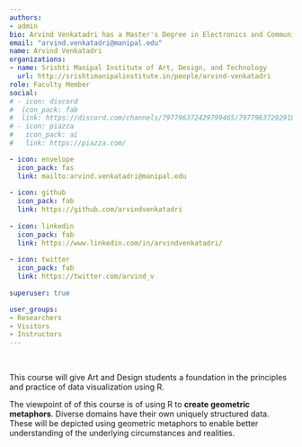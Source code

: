```yaml
---
authors:
- admin
bio: Arvind Venkatadri has a Master's Degree in Electronics and Communications from IIT-Roorkee, India. He started his career in 1987 as a Scientist at ISRO Bangalore, where he worked on Spread Spectrum Modem Design for satellite ranging. He then joined the Centre for Development of Telematics (CDOT) at Bangalore where he managed a group designing Line-Of-Sight Microwave Radios. He then went on to manage the New Technologies group at CDOT and managed a team designing WCDMA systems. Arvind joined Wipro Technologies Bangalore in 1998 where he worked on Networking and Wireless Hardware Projects and Design Consulting for international clients. He worked then at Texas Instruments, India where he managed the Systems Group, working on Algorithm design for WLAN, GPS, FM, and Advanced Radio. After more than 20 years in technology, Arvind joined the organized philanthropy sector and worked for Akshara Foundation, Bangalore where he managed the School Libraries Project, which was funded ( among others ) by the Michael and Susan Dell Foundation (MSDF). He worked at ChipperSage Education, a education domain startup incubated at the NSRCEL, Indian Institute of Management, Bangalore. He joined Srishti in 2014, where he is a part of the Foundation Studies Programme.
email: "arvind.venkatadri@manipal.edu"
name: Arvind Venkatadri
organizations:
- name: Srishti Manipal Institute of Art, Design, and Technology
  url: http://srishtimanipalinstitute.in/people/arvind-venkatadri
role: Faculty Member
social:
# - icon: discord
#  icon_pack: fab
#  link: https://discord.com/channels/797796372429799465/797796372929183765
# - icon: piazza
#   icon_pack: ai
#   link: https://piazza.com/

- icon: envelope
  icon_pack: fas
  link: mailto:arvind.venkatadri@manipal.edu
  
- icon: github
  icon_pack: fab
  link: https://github.com/arvindvenkatadri
  
- icon: linkedin
  icon_pack: fab
  link: https://www.linkedin.com/in/arvindvenkatadri/
  
- icon: twitter
  icon_pack: fab
  link: https://twitter.com/arvind_v
  
superuser: true

user_groups:
- Researchers
- Visitors
- Instructors
---
```


<br>

This course will give Art and Design students a foundation in the principles and practice of data visualization using R.

The viewpoint of of this course is of using R to **create geometric metaphors**. Diverse domains have their own uniquely structured data. These will be depicted using geometric metaphors to enable better understanding of the underlying circumstances and realities.
